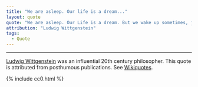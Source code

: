 ```yaml
---
title: "We are asleep. Our life is a dream..."
layout: quote
quote: "We are asleep. Our Life is a dream. But we wake up sometimes, just enough to know that we are dreaming."
attribution: "Ludwig Wittgenstein"
tags:
  - Quote
---
```


---

[Ludwig Wittgenstein](https://en.wikipedia.org/wiki/Ludwig_Wittgenstein) was an influential 20th century philosopher. This quote is attributed from posthumous publications. See [Wikiquotes](https://en.wikiquote.org/wiki/Ludwig_Wittgenstein).

{% include cc0.html %}